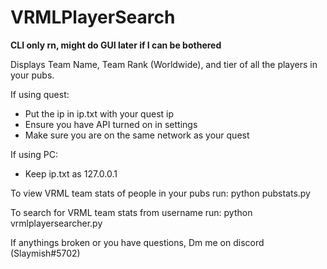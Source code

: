 # VRMLPlayerSearch

**CLI only rn, might do GUI later if I can be bothered**

Displays Team Name, Team Rank (Worldwide), and tier of all the players in your pubs.

If using quest:
 - Put the ip in ip.txt with your quest ip
 - Ensure you have API turned on in settings
 - Make sure you are on the same network as your quest

If using PC:
 - Keep ip.txt as 127.0.0.1

To view VRML team stats of people in your pubs run:
python pubstats.py

To search for VRML team stats from username run:
python vrmlplayersearcher.py


If anythings broken or you have questions,
Dm me on discord (Slaymish#5702)

